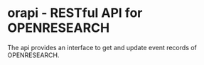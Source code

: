 # orapi - RESTful API for OPENRESEARCH

The api provides an interface to get and update event records of OPENRESEARCH.
